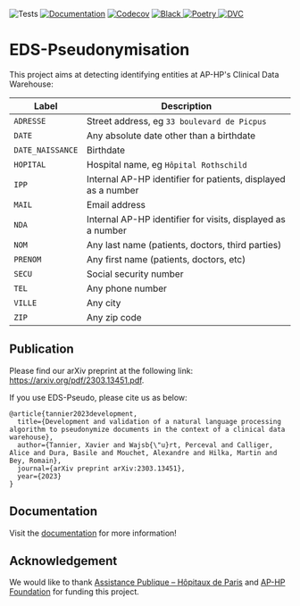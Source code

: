 ![Tests](https://img.shields.io/github/actions/workflow/status/aphp/eds-pseudo/tests.yml?branch=main&label=tests&style=flat-square)
[![Documentation](https://img.shields.io/github/actions/workflow/status/aphp/eds-pseudo/documentation.yml?branch=main&label=docs&style=flat-square)](https://aphp.github.io/eds-pseudo/latest/)
[![Codecov](https://img.shields.io/codecov/c/github/aphp/eds-pseudo?logo=codecov&style=flat-square)](https://codecov.io/gh/aphp/eds-pseudo)
<a href="https://github.com/psf/black" target="_blank">
    <img src="https://img.shields.io/badge/code%20style-black-000000.svg" alt="Black">
</a>
<a href="https://python-poetry.org" target="_blank">
    <img src="https://img.shields.io/badge/reproducibility-poetry-blue" alt="Poetry">
</a>
<a href="https://dvc.org" target="_blank">
    <img src="https://img.shields.io/badge/reproducibility-dvc-blue" alt="DVC">
</a>

# EDS-Pseudonymisation

This project aims at detecting identifying entities at AP-HP's Clinical Data Warehouse:

| Label            | Description                                                   |
|------------------|---------------------------------------------------------------|
| `ADRESSE`        | Street address, eg `33 boulevard de Picpus`                   |
| `DATE`           | Any absolute date other than a birthdate                      |
| `DATE_NAISSANCE` | Birthdate                                                     |
| `HOPITAL`        | Hospital name, eg `Hôpital Rothschild`                        |
| `IPP`            | Internal AP-HP identifier for patients, displayed as a number |
| `MAIL`           | Email address                                                 |
| `NDA`            | Internal AP-HP identifier for visits, displayed as a number   |
| `NOM`            | Any last name (patients, doctors, third parties)              |
| `PRENOM`         | Any first name (patients, doctors, etc)                       |
| `SECU`           | Social security number                                        |
| `TEL`            | Any phone number                                              |
| `VILLE`          | Any city                                                      |
| `ZIP`            | Any zip code                                                  |

## Publication

Please find our arXiv preprint at the following link: https://arxiv.org/pdf/2303.13451.pdf.

If you use EDS-Pseudo, please cite us as below:

```
@article{tannier2023development,
  title={Development and validation of a natural language processing algorithm to pseudonymize documents in the context of a clinical data warehouse},
  author={Tannier, Xavier and Wajsb{\"u}rt, Perceval and Calliger, Alice and Dura, Basile and Mouchet, Alexandre and Hilka, Martin and Bey, Romain},
  journal={arXiv preprint arXiv:2303.13451},
  year={2023}
}
```

## Documentation

Visit the [documentation](https://aphp.github.io/eds-pseudo/) for more information!

## Acknowledgement

We would like to thank [Assistance Publique – Hôpitaux de Paris](https://www.aphp.fr/)
and [AP-HP Foundation](https://fondationrechercheaphp.fr/) for funding this project.
